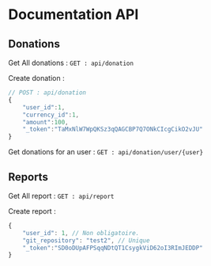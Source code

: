 # Documentation API

## Donations

Get All donations : 
`GET : api/donation`

Create donation : 
```javascript
// POST : api/donation
{
	"user_id":1,
	"currency_id":1,
	"amount":100,
	"_token":"TaMxNlW7WpQKSz3qQAGCBP7Q7ONkCIcgCikO2vJU"
}
```

Get donations for an user : 
`GET : api/donation/user/{user}`

## Reports

Get All report : 
`GET : api/report`

Create report :
```javascript
{
	"user_id": 1, // Non obligatoire.
	"git_repository": "test2", // Unique
	"_token":"SD0oDUpAFPSqqNDtQT1CsygkViD62oI3RImJEDDP"
}
```
